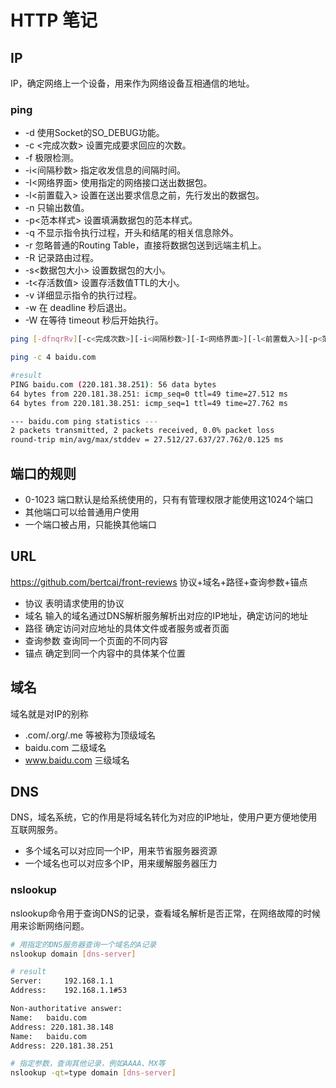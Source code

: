 # HTTP 笔记

## IP

IP，确定网络上一个设备，用来作为网络设备互相通信的地址。

### ping

* -d 使用Socket的SO_DEBUG功能。
* -c <完成次数> 设置完成要求回应的次数。
* -f 极限检测。
* -i<间隔秒数> 指定收发信息的间隔时间。
* -I<网络界面> 使用指定的网络接口送出数据包。
* -l<前置载入> 设置在送出要求信息之前，先行发出的数据包。
* -n 只输出数值。
* -p<范本样式> 设置填满数据包的范本样式。
* -q 不显示指令执行过程，开头和结尾的相关信息除外。
* -r 忽略普通的Routing Table，直接将数据包送到远端主机上。
* -R 记录路由过程。
* -s<数据包大小> 设置数据包的大小。
* -t<存活数值> 设置存活数值TTL的大小。
* -v 详细显示指令的执行过程。
* -w <deadline> 在 deadline 秒后退出。
* -W <timeout> 在等待 timeout 秒后开始执行。

```bash
ping [-dfnqrRv][-c<完成次数>][-i<间隔秒数>][-I<网络界面>][-l<前置载入>][-p<范本样式>][-s<数据包大小>][-t<存活数值>][主机名称或IP地址]

ping -c 4 baidu.com

#result
PING baidu.com (220.181.38.251): 56 data bytes
64 bytes from 220.181.38.251: icmp_seq=0 ttl=49 time=27.512 ms
64 bytes from 220.181.38.251: icmp_seq=1 ttl=49 time=27.762 ms

--- baidu.com ping statistics ---
2 packets transmitted, 2 packets received, 0.0% packet loss
round-trip min/avg/max/stddev = 27.512/27.637/27.762/0.125 ms

```

## 端口的规则

+ 0-1023 端口默认是给系统使用的，只有有管理权限才能使用这1024个端口
+ 其他端口可以给普通用户使用
+ 一个端口被占用，只能换其他端口

## URL

https://github.com/bertcai/front-reviews
协议+域名+路径+查询参数+锚点

+ 协议 表明请求使用的协议
+ 域名 输入的域名通过DNS解析服务解析出对应的IP地址，确定访问的地址
+ 路径 确定访问对应地址的具体文件或者服务或者页面
+ 查询参数 查询同一个页面的不同内容
+ 锚点 确定到同一个内容中的具体某个位置

## 域名

域名就是对IP的别称

+ .com/.org/.me 等被称为顶级域名
+ baidu.com 二级域名
+ www.baidu.com 三级域名

## DNS

DNS，域名系统，它的作用是将域名转化为对应的IP地址，使用户更方便地使用互联网服务。

+ 多个域名可以对应同一个IP，用来节省服务器资源
+ 一个域名也可以对应多个IP，用来缓解服务器压力

### nslookup

nslookup命令用于查询DNS的记录，查看域名解析是否正常，在网络故障的时候用来诊断网络问题。

```bash
# 用指定的DNS服务器查询一个域名的A记录
nslookup domain [dns-server]

# result
Server:		192.168.1.1
Address:	192.168.1.1#53

Non-authoritative answer:
Name:	baidu.com
Address: 220.181.38.148
Name:	baidu.com
Address: 220.181.38.251

# 指定参数，查询其他记录，例如AAAA、MX等
nslookup -qt=type domain [dns-server]
```

